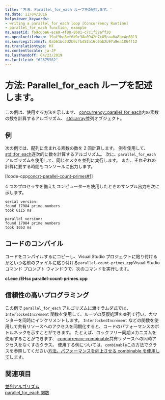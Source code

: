 ```yaml
---
title: '方法: Parallel_for_each ループを記述します。'
ms.date: 11/04/2016
helpviewer_keywords:
- writing a parallel_for_each loop [Concurrency Runtime]
- parallel_for_each function, example
ms.assetid: fa9c0ba6-ace0-4f88-8681-c7c1f52aff20
ms.openlocfilehash: 19af9be8ef6d9c38a0942e7c85caa0a8bc4e6813
ms.sourcegitcommit: 0ab61bc3d2b6cfbd52a16c6ab2b97a8ea1864f12
ms.translationtype: MT
ms.contentlocale: ja-JP
ms.lasthandoff: 04/23/2019
ms.locfileid: "62375562"
---
```

# <a name="how-to-write-a-parallelforeach-loop"></a>方法: Parallel_for_each ループを記述します。

この例は、使用する方法を示します、 [concurrency::parallel_for_each](reference/concurrency-namespace-functions.md#parallel_for_each)内の素数の数を計算するアルゴリズム、 [std::array](../../standard-library/array-class-stl.md)並列オブジェクト。

## <a name="example"></a>例

次の例では、配列に含まれる素数の数を 2 回計算します。 例を使用して、 [std::for_each](../../standard-library/algorithm-functions.md#for_each)逐次的に数を計算するアルゴリズム。 次に、`parallel_for_each` アルゴリズムを使用して、同じタスクを並列に実行します。 また、それぞれの計算に要する時間もコンソールに出力します。

[!code-cpp[concrt-parallel-count-primes#1](../../parallel/concrt/codesnippet/cpp/how-to-write-a-parallel-for-each-loop_1.cpp)]

4 つのプロセッサを備えたコンピューターを使用したときのサンプル出力を次に示します。

```Output
serial version:
found 17984 prime numbers
took 6115 ms

parallel version:
found 17984 prime numbers
took 1653 ms
```

## <a name="compiling-the-code"></a>コードのコンパイル

コードをコンパイルするにコピーし、Visual Studio プロジェクトに貼り付けるかという名前のファイルに貼り付ける`parallel-count-primes.cpp`Visual Studio コマンド プロンプト ウィンドウで、次のコマンドを実行します。

**cl.exe /EHsc parallel-count-primes.cpp**

## <a name="robust-programming"></a>信頼性の高いプログラミング

この例で `parallel_for_each` アルゴリズムに渡すラムダ式では、`InterlockedIncrement` 関数を使用して、ループの反復処理を並列で行い、カウンターを同時にインクリメントします。 `InterlockedIncrement` などの関数を使用して共有リソースへのアクセスを同期化すると、コードのパフォーマンスのボトルネックを示すことができます。 たとえば、ロックフリー同期メカニズムを使用することができます、 [concurrency::combinable](../../parallel/concrt/reference/combinable-class.md)共有リソースへの同時アクセスをなくすのクラス。 使用する例については、`combinable`この方法でクラスを参照してください[方法。パフォーマンスを向上させる combinable を使用して](../../parallel/concrt/how-to-use-combinable-to-improve-performance.md)します。

## <a name="see-also"></a>関連項目

[並列アルゴリズム](../../parallel/concrt/parallel-algorithms.md)<br/>
[parallel_for_each 関数](reference/concurrency-namespace-functions.md#parallel_for_each)
